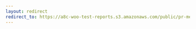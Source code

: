 ```yaml
---
layout: redirect
redirect_to: https://a8c-woo-test-reports.s3.amazonaws.com/public/pr-merge/41218/api/index.html
---
```

